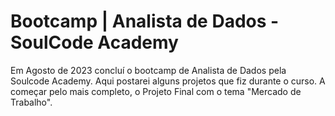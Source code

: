 # Bootcamp | Analista de Dados - SoulCode Academy
Em Agosto de 2023 concluí o bootcamp de Analista de Dados pela Soulcode Academy. Aqui postarei alguns projetos que fiz durante o curso. A começar pelo mais completo, o Projeto Final com o tema "Mercado de Trabalho".
